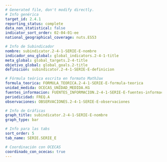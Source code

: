 ```yaml
---
# Generated file, don't modify directly.
# Info genérica
target_id: 2.4.1
reporting_status: complete
data_non_statistical: false
indicator_sort_order: 02-04-01-ee
national_geographical_coverage: nuts.ES53

# Info de Subindicador
nombre: subindicator.2-4-1-SERIE-E-nombre
indicador_onu_global: global_indicators.2-4-1-title
meta_global: global_targets.2-4-title
objetivo_global: global_goals.2-title
definicion: subindicator.2-4-1-SERIE-E-definicion

# Fórmula teórica escrita en formato MathJax
formula_teorica: FORMULA_TEORICA.2-4-1-SERIE-E-formula-teorica
unidad_medida: OCECAS_UNIDAD_MEDIDA.KG
fuentes_informacion: FUENTES_INFORMACION.2-4-1-SERIE-E-fuentes-informacion
periodicidad: FREQ.A
observaciones: OBSERVACIONES.2-4-1-SERIE-E-observaciones

# Info de Gráficas
graph_title: subindicator.2-4-1-SERIE-E-nombre
graph_type: bar

# Info para las tabs
sort_order: 5
tab_name: SERIE.SERIE_E

# Coordinación con OCECAS
coordinado_con_ocecas: true
---
```

